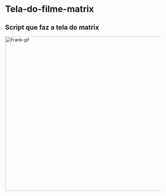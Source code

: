# Tela-do-filme-matrix

## Script que faz a tela do matrix

<img align="left" alt="Frank-gif" height="500" width="1000" src="matrix.gif">
